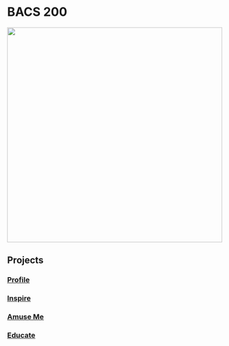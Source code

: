 <html lang="en">
  <head>
    <meta charset="UTF-8">
    <title>BACS 200</title>
  </head>
  <body>
    <h1>BACS 200</h1>
	<p> 
	<img src="images/11_UNC_WM+bear_horiz.png" atl="Bears Logo" width="500">
	</p>
    <h2>Projects</h2>
    <h3><a href="profile.html">Profile</a></h3>
    <h3><a href="inspire.html">Inspire</a></h3>
    <h3><a href="AmuseMe.html">Amuse Me</a></h3>
    <h3><a href="educate.html">Educate</a></h3>
  </body>
</html>
